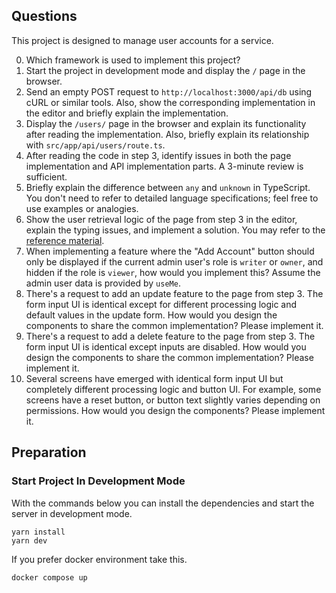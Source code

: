## Questions

This project is designed to manage user accounts for a service.

0. Which framework is used to implement this project?
1. Start the project in development mode and display the `/` page in the browser.
2. Send an empty POST request to `http://localhost:3000/api/db` using cURL or similar tools. Also, show the corresponding implementation in the editor and briefly explain the implementation.
3. Display the `/users/` page in the browser and explain its functionality after reading the implementation. Also, briefly explain its relationship with `src/app/api/users/route.ts`.
4. After reading the code in step 3, identify issues in both the page implementation and API implementation parts. A 3-minute review is sufficient.
5. Briefly explain the difference between `any` and `unknown` in TypeScript. You don't need to refer to detailed language specifications; feel free to use examples or analogies.
6. Show the user retrieval logic of the page from step 3 in the editor, explain the typing issues, and implement a solution. You may refer to the [reference material](https://www.typescriptlang.org/play/?#code/C4TwDgpgBACg9gZ2FAvFA3gKCjqBLAEwC4okAnPAOwHNtdg9gAbCE8q23KAIzgJDbAKNOjgCGAV2AALOGQCSxUkI6ioAYzHAI1OSEWDh1KAB8olCUyZr1ZCFogEAgsBIARB2olgCD566gPbTUCCBZtf3cHU3NLawBfTEx1OEokKAAzCGB1aXgkBFQoMQQQSnUoAAoASlQAPgwbVPTfYDESCUoAa0o4AHdKIrE+sUZYMjgAWzwECAA6OwQ4JgA3CErO0IyqR2q1O2AJMkHWsUxE5ObkCFy4fOQ0SrBEAPvalAasLhS05fmmODUSoAckUUDgGSgMmgz3SM2BABooLDgHNCHtvs0-nMAUDgQAVaTQBjMaAQqFE5EvfAIRFUpBzEksDG4H5LFg4wEgwnQH7aSjIcnQ+nIeFIlFzXj8Fk4NnY3HcykomkaOx+Fx0iW2ewRFyMuDyADKAHlDSoaDU9hc2aKEPcipUVmImBJWFBOj1+pRqiQnS7oDNYNSPo0uHhIZVQJByX7XVAAIQoNDAuDcABWN2AwNMZlj0CTaAsVlqByOgwyztmanDVXjIMI2aoUDzUAAZK2oeAIDHna60QRUEmoMD2DRgdUS9ky5lKxBqxG68CmRBG4MW+3O9HIXnGYwWIPk6PqOPJ4djjOmFWwwuQVKQKvm73oBuo93t0-JXwQAfh0eT1BS3PCtLzna9axBSQZDkRQH3XDtXx7f05kg2QFAHAtf3NY8JwAqcgNnedwOBTRtF0Mh9AIWCnzbDtIy7RC+xInQ9DBDCRyw7MTDMBD3yQpiyIon8iyYCdT2nYCr1wGtKkXbV1SzfA12ojcdzk3VRTSNpyjfQIHBwwDywIsCZJBbxWkcDVFMff0aOsvszPkxSkDEbTySCCB9LwwyQMIkzgVCcILIUps4KqHcAuyIKnK09QdPcnM7PmCL1KEuJRNws9vMknADKhMhXXOJIbSgSZRkGNASjKCoanqUNWSuKBTiGEYxiyHI8heBAal8+MnDIMgxBANEED6gaQEqU4cJkCY+nMCBZoAUX6uQQQAJQgBBnjSANCl6ZAXOKfrBrmcceomrQxDmCA1nIypKg8kgdqDdIQxme57tE2ppv6ObFuWsg1o2rbZg0VI2ioQoqD9QhEoQE6ZUai65gyOQFrEXInmDBoblkd6UQnQqgA).
7. When implementing a feature where the "Add Account" button should only be displayed if the current admin user's role is `writer` or `owner`, and hidden if the role is `viewer`, how would you implement this? Assume the admin user data is provided by `useMe`.
8. There's a request to add an update feature to the page from step 3. The form input UI is identical except for different processing logic and default values in the update form. How would you design the components to share the common implementation? Please implement it.
9. There's a request to add a delete feature to the page from step 3. The form input UI is identical except inputs are disabled. How would you design the components to share the common implementation? Please implement it.
10. Several screens have emerged with identical form input UI but completely different processing logic and button UI. For example, some screens have a reset button, or button text slightly varies depending on permissions. How would you design the components? Please implement it.

## Preparation

### Start Project In Development Mode

With the commands below you can install the dependencies and start the server in development mode.

```shell
yarn install
yarn dev
```

If you prefer docker environment take this.

```shell
docker compose up
```
